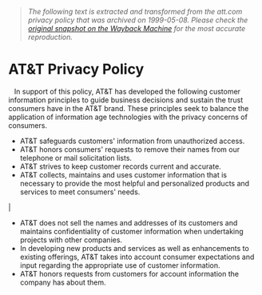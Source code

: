 > *The following text is extracted and transformed from the att.com privacy policy that was archived on 1999-05-08. Please check the [original snapshot on the Wayback Machine](https://web.archive.org/web/19990508202036id_/http%3A//www.att.com/privacy) for the most accurate reproduction.*

# AT&T Privacy Policy

   In support of this policy, AT&T has developed the following customer information principles to guide business decisions and sustain the trust consumers have in the AT&T brand. These principles seek to balance the application of information age technologies with the privacy concerns of consumers. 

  * AT&T safeguards customers' information from unauthorized access. 
  * AT&T honors consumers' requests to remove their names from our telephone or mail solicitation lists. 
  * AT&T strives to keep customer records current and accurate. 
  * AT&T collects, maintains and uses customer information that is necessary to provide the most helpful and personalized products and services to meet consumers' needs. 

| 

  * AT&T does not sell the names and addresses of its customers and maintains confidentiality of customer information when undertaking projects with other companies. 
  * In developing new products and services as well as enhancements to existing offerings, AT&T takes into account consumer expectations and input regarding the appropriate use of customer information. 
  * AT&T honors requests from customers for account information the company has about them. 


